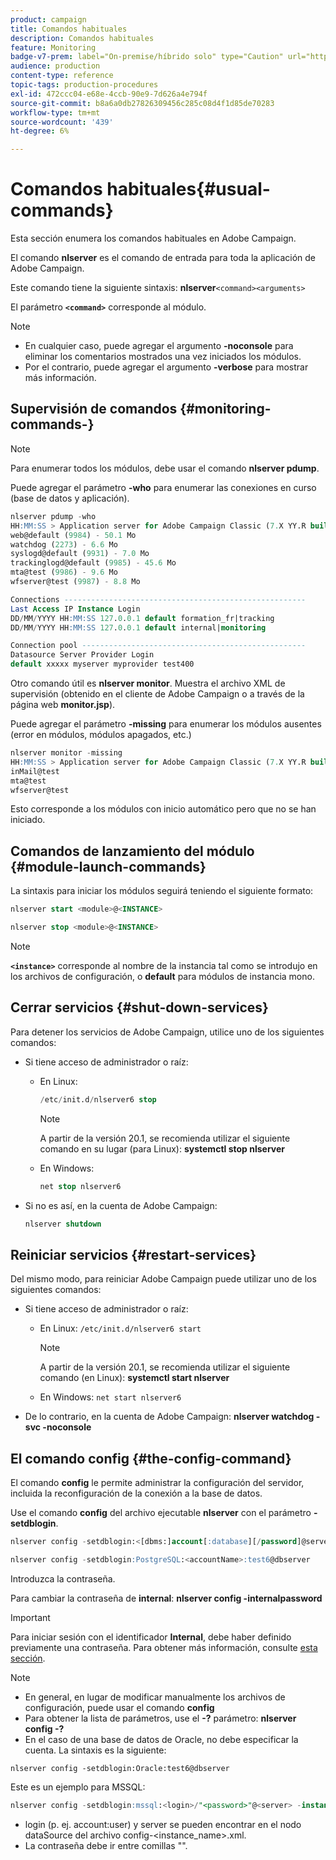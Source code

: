 ```yaml
---
product: campaign
title: Comandos habituales
description: Comandos habituales
feature: Monitoring
badge-v7-prem: label="On-premise/híbrido solo" type="Caution" url="https://experienceleague.adobe.com/docs/campaign-classic/using/installing-campaign-classic/architecture-and-hosting-models/hosting-models-lp/hosting-models.html?lang=es" tooltip="Se aplica solo a implementaciones On-premise e híbridas"
audience: production
content-type: reference
topic-tags: production-procedures
exl-id: 472ccc04-e68e-4ccb-90e9-7d626a4e794f
source-git-commit: b8a6a0db27826309456c285c08d4f1d85de70283
workflow-type: tm+mt
source-wordcount: '439'
ht-degree: 6%

---
```


# Comandos habituales{#usual-commands}



Esta sección enumera los comandos habituales en Adobe Campaign.

El comando **nlserver** es el comando de entrada para toda la aplicación de Adobe Campaign.

Este comando tiene la siguiente sintaxis: **nlserver &#x200B;**`<command>`**&#x200B;**`<arguments>`**&#x200B;**

El parámetro **`<command>`** corresponde al módulo.

>[!NOTE]
>
>* En cualquier caso, puede agregar el argumento **-noconsole** para eliminar los comentarios mostrados una vez iniciados los módulos.
>* Por el contrario, puede agregar el argumento **-verbose** para mostrar más información.
>

## Supervisión de comandos {#monitoring-commands-}

>[!NOTE]
>
>Para enumerar todos los módulos, debe usar el comando **nlserver pdump**.

Puede agregar el parámetro **-who** para enumerar las conexiones en curso (base de datos y aplicación).

```sql
nlserver pdump -who
HH:MM:SS > Application server for Adobe Campaign Classic (7.X YY.R build XXX@SHA1) of DD/MM/YYYY
web@default (9984) - 50.1 Mo
watchdog (2273) - 6.6 Mo
syslogd@default (9931) - 7.0 Mo
trackinglogd@default (9985) - 45.6 Mo
mta@test (9986) - 9.6 Mo
wfserver@test (9987) - 8.8 Mo

Connections ------------------------------------------------------
Last Access IP Instance Login 
DD/MM/YYYY HH:MM:SS 127.0.0.1 default formation_fr|tracking
DD/MM/YYYY HH:MM:SS 127.0.0.1 default internal|monitoring

Connection pool --------------------------------------------------
Datasource Server Provider Login 
default xxxxx myserver myprovider test400
```

Otro comando útil es **nlserver monitor**. Muestra el archivo XML de supervisión (obtenido en el cliente de Adobe Campaign o a través de la página web **monitor.jsp**).

Puede agregar el parámetro **-missing** para enumerar los módulos ausentes (error en módulos, módulos apagados, etc.)

```sql
nlserver monitor -missing
HH:MM:SS > Application server for Adobe Campaign Classic (7.X YY.R build XXX@SHA1) of DD/MM/YYYY
inMail@test
mta@test
wfserver@test
```

Esto corresponde a los módulos con inicio automático pero que no se han iniciado.

## Comandos de lanzamiento del módulo {#module-launch-commands}

La sintaxis para iniciar los módulos seguirá teniendo el siguiente formato:

```sql
nlserver start <module>@<INSTANCE>
```

```sql
nlserver stop <module>@<INSTANCE>
```

>[!NOTE]
>
>**`<instance>`** corresponde al nombre de la instancia tal como se introdujo en los archivos de configuración, o **default** para módulos de instancia mono.

## Cerrar servicios {#shut-down-services}

Para detener los servicios de Adobe Campaign, utilice uno de los siguientes comandos:

* Si tiene acceso de administrador o raíz:

   * En Linux:

     ```sql
     /etc/init.d/nlserver6 stop
     ```

     >[!NOTE]
     >
     >A partir de la versión 20.1, se recomienda utilizar el siguiente comando en su lugar (para Linux): **systemctl stop nlserver**

   * En Windows:

     ```sql
     net stop nlserver6
     ```

* Si no es así, en la cuenta de Adobe Campaign:

  ```sql
  nlserver shutdown 
  ```

## Reiniciar servicios {#restart-services}

Del mismo modo, para reiniciar Adobe Campaign puede utilizar uno de los siguientes comandos:

* Si tiene acceso de administrador o raíz:

   * En Linux: `/etc/init.d/nlserver6 start`

     >[!NOTE]
     >
     >A partir de la versión 20.1, se recomienda utilizar el siguiente comando (en Linux): **systemctl start nlserver**

   * En Windows: `net start nlserver6`

* De lo contrario, en la cuenta de Adobe Campaign: **nlserver watchdog -svc -noconsole**

## El comando config {#the-config-command}

El comando **config** le permite administrar la configuración del servidor, incluida la reconfiguración de la conexión a la base de datos.

Use el comando **config** del archivo ejecutable **nlserver** con el parámetro **-setdblogin**.

```sql
nlserver config -setdblogin:<[dbms:]account[:database][/password]@server>
```

```sql
nlserver config -setdblogin:PostgreSQL:<accountName>:test6@dbserver
```

Introduzca la contraseña.

Para cambiar la contraseña de **internal**: **nlserver config -internalpassword**

>[!IMPORTANT]
>
>Para iniciar sesión con el identificador **Internal**, debe haber definido previamente una contraseña. Para obtener más información, consulte [esta sección](../../installation/using/configuring-campaign-server.md#internal-identifier).

>[!NOTE]
>
>* En general, en lugar de modificar manualmente los archivos de configuración, puede usar el comando **config**
>* Para obtener la lista de parámetros, use el **-?** parámetro: **nlserver config -?**
>* En el caso de una base de datos de Oracle, no debe especificar la cuenta. La sintaxis es la siguiente:
>
>  `nlserver config -setdblogin:Oracle:test6@dbserver`
>

Este es un ejemplo para MSSQL:

```sql
nlserver config -setdblogin:mssql:<login>/"<password>"@<server> -instance:<instance_name> 
```

* login (p. ej. account:user) y server se pueden encontrar en el nodo dataSource del archivo config-&lt;instance_name>.xml.
* La contraseña debe ir entre comillas &quot;&quot;.

